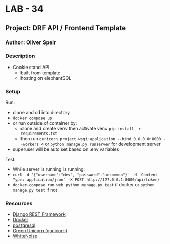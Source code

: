 # LAB - 34

## Project: DRF API / Frontend Template

### Author: Oliver Speir

### Description

- Cookie stand API
    - built from template
    - hosting on elephantSQL

### Setup

Run:
- clone and cd into directory
- `docker compose up`
- or run outside of container by:
  - clone and create venv then activate venv `pip install -r requirements.txt`
  - then run `gunicorn project.wsgi:application --bind 0.0.0.0:8000 --workers 4` or `python manage.py runserver` for development server
- superuser will be auto set based on .env variables

Test:
- While server is running  is running:
- `curl -d '{"username":"dev", "password":"uncommon"}' -H 'Content-Type: application/json' -X POST http://127.0.0.1:8000/api/token/`
- `docker-compose run web python manage.py test` if docker or `python manage.py test` if not
### Resources

- [Django REST Framework](https://www.django-rest-framework.org/)
- [Docker](https://www.docker.com/)
- [postgresql](https://www.postgresql.org/)
- [Green Unicorn (gunicorn)](https://gunicorn.org/)
- [WhiteNoise](https://whitenoise.evans.io/en/latest/)
